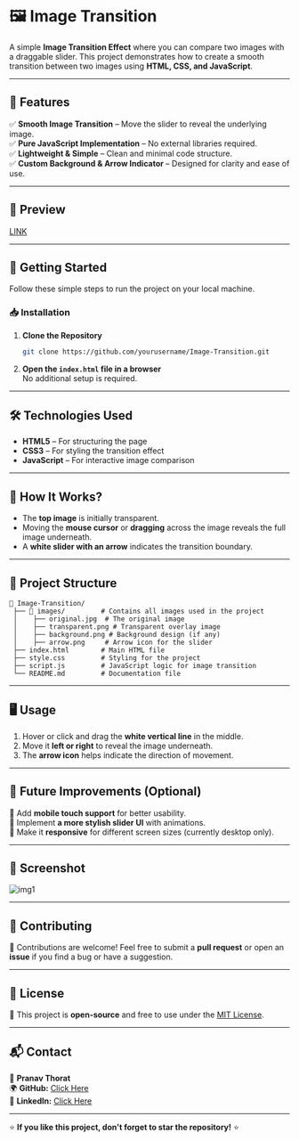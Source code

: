 # 🖼️ Image Transition

A simple **Image Transition Effect** where you can compare two images with a draggable slider. This project demonstrates how to create a smooth transition between two images using **HTML, CSS, and JavaScript**.

---

## 📌 Features

✅ **Smooth Image Transition** – Move the slider to reveal the underlying image.  
✅ **Pure JavaScript Implementation** – No external libraries required.  
✅ **Lightweight & Simple** – Clean and minimal code structure.  
✅ **Custom Background & Arrow Indicator** – Designed for clarity and ease of use.  

---

## 🎥 Preview

[LINK](https://image-transition-pi.vercel.app/)  


---

## 🚀 Getting Started

Follow these simple steps to run the project on your local machine.

### 📥 Installation

1. **Clone the Repository**  
   ```sh
   git clone https://github.com/yourusername/Image-Transition.git
   ```
2. **Open the `index.html` file in a browser**  
   No additional setup is required.

---

## 🛠️ Technologies Used

- **HTML5** – For structuring the page  
- **CSS3** – For styling the transition effect  
- **JavaScript** – For interactive image comparison  

---

## 📌 How It Works?

- The **top image** is initially transparent.
- Moving the **mouse cursor** or **dragging** across the image reveals the full image underneath.
- A **white slider with an arrow** indicates the transition boundary.

---

## 📂 Project Structure

```
📁 Image-Transition/
 ├── 📂 images/         # Contains all images used in the project
 │    ├── original.jpg  # The original image
 │    ├── transparent.png # Transparent overlay image
 │    ├── background.png # Background design (if any)
 │    ├── arrow.png     # Arrow icon for the slider
 ├── index.html        # Main HTML file
 ├── style.css         # Styling for the project
 ├── script.js         # JavaScript logic for image transition
 └── README.md         # Documentation file
```

---

## 🖥️ Usage

1. Hover or click and drag the **white vertical line** in the middle.  
2. Move it **left or right** to reveal the image underneath.  
3. The **arrow icon** helps indicate the direction of movement.

---

## 🎯 Future Improvements (Optional)

🔹 Add **mobile touch support** for better usability.  
🔹 Implement **a more stylish slider UI** with animations.  
🔹 Make it **responsive** for different screen sizes (currently desktop only).  

---

## 🎨 Screenshot

![img1](https://github.com/user-attachments/assets/7a8f1e7c-7a96-4c6a-abcb-180c9439af26)

---

## 🤝 Contributing

🙌 Contributions are welcome! Feel free to submit a **pull request** or open an **issue** if you find a bug or have a suggestion.

---

## 📜 License

🔖 This project is **open-source** and free to use under the [MIT License](LICENSE).

---

## 📬 Contact

💬 **Pranav Thorat**  
🌍 **GitHub:** [Click Here](https://github.com/PranavThorat1432)  
💼 **LinkedIn:** [Click Here](https://linkedin.com/in/curiouspranavthorat/)  


---

⭐ **If you like this project, don't forget to star the repository!** ⭐
